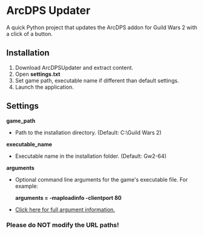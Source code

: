 # ArcDPS Updater
A quick Python project that updates the ArcDPS addon for Guild Wars 2 with a click of a button.

## Installation

1. Download ArcDPSUpdater and extract content.
2. Open **settings.txt**
3. Set game path, executable name if different than default settings.
4. Launch the application.

## Settings

**game_path**
  * Path to the installation directory. (Default: C:\Guild Wars 2\)

**executable_name**
  * Executable name in the installation folder. (Default: Gw2-64)

**arguments**
  * Optional command line arguments for the game's executable file. For example:

     **arguments = -maploadinfo -clientport 80**
  * [Click here for full argument information.](https://wiki.guildwars2.com/wiki/Command_line_arguments)
### Please do NOT modify the URL paths!


